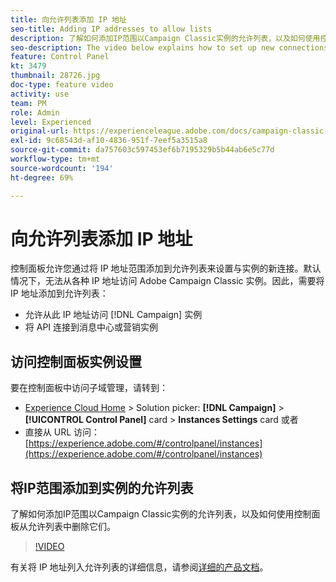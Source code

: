 ```yaml
---
title: 向允许列表添加 IP 地址
seo-title: Adding IP addresses to allow lists
description: 了解如何添加IP范围以Campaign Classic实例的允许列表，以及如何使用控制面板从允许列表中删除它们。
seo-description: The video below explains how to set up new connections to your instances by allow listing IP addresses ranges.
feature: Control Panel
kt: 3479
thumbnail: 28726.jpg
doc-type: feature video
activity: use
team: PM
role: Admin
level: Experienced
original-url: https://experienceleague.adobe.com/docs/campaign-classic-learn/tutorials/administrating/control-panel-acc/ip-whitelisting.html,https://experienceleague.adobe.com/docs/campaign-classic-learn/tutorials/administrating/control-panel-acc/ip-allow-listing.html
exl-id: 9c68543d-af10-4836-951f-7eef5a3515a8
source-git-commit: da757603c597453ef6b7195329b5b44ab6e5c77d
workflow-type: tm+mt
source-wordcount: '194'
ht-degree: 69%

---
```


# 向允许列表添加 IP 地址

控制面板允许您通过将 IP 地址范围添加到允许列表来设置与实例的新连接。默认情况下，无法从各种 IP 地址访问 Adobe Campaign Classic 实例。因此，需要将 IP 地址添加到允许列表：

* 允许从此 IP 地址访问 [!DNL Campaign] 实例
* 将 API 连接到消息中心或营销实例

## 访问控制面板实例设置

要在控制面板中访问子域管理，请转到：

* [Experience Cloud Home](https://experience.adobe.com/#/home) > Solution picker: **[!DNL Campaign]** > **[!UICONTROL Control Panel]** card > **Instances Settings** card
或者
* 直接从 URL 访问：[https://experience.adobe.com/#/controlpanel/instances](https://experience.adobe.com/#/controlpanel/instances)

## 将IP范围添加到实例的允许列表

了解如何添加IP范围以Campaign Classic实例的允许列表，以及如何使用控制面板从允许列表中删除它们。

>[!VIDEO](https://video.tv.adobe.com/v/28726?quality=12)

有关将 IP 地址列入允许列表的详细信息，请参阅[详细的产品文档](https://experienceleague.adobe.com/docs/control-panel/using/sftp-management/ip-range-allow-listing.html?lang=zh-Hans)。
